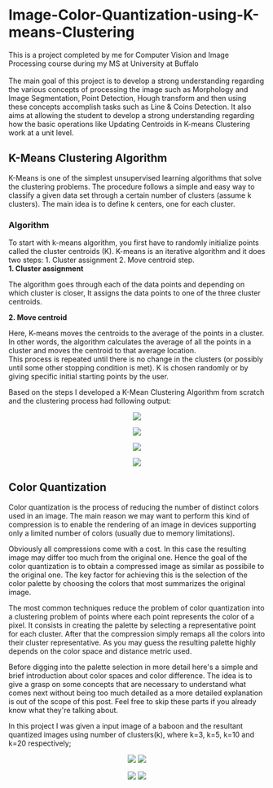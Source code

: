 # Image-Color-Quantization-using-K-means-Clustering
This is a project completed by me for Computer Vision and Image Processing course during my MS at University at Buffalo
</br></br>
The main goal of this project is to develop a strong understanding regarding the various concepts of processing the image such as Morphology and Image Segmentation, Point Detection, Hough transform and then using these concepts accomplish tasks such as Line & Coins Detection. It also aims at allowing the student to develop a strong understanding regarding how the basic operations like Updating Centroids in K-means Clustering work at a unit level.

## K-Means Clustering Algorithm

K-Means is one of the simplest unsupervised learning algorithms that solve the clustering problems. The procedure follows a simple and easy way to classify a given data set through a certain number of clusters (assume k clusters). The main idea is to define k centers, one for each cluster.

### Algorithm
To start with k-means algorithm, you first have to randomly initialize points called the cluster centroids (K). K-means is an iterative algorithm and it does two steps: 1. Cluster assignment 2. Move centroid step.</br>
**1. Cluster assignment**

The algorithm goes through each of the data points and depending on which cluster is closer, It assigns the data points to one of the three cluster centroids.

**2. Move centroid**

Here, K-means moves the centroids to the average of the points in a cluster. In other words, the algorithm calculates the average of all the points in a cluster and moves the centroid to that average location.</br>
This process is repeated until there is no change in the clusters (or possibly until some other stopping condition is met). K is chosen randomly or by giving specific initial starting points by the user.

Based on the steps I developed a K-Mean Clustering Algorithm from scratch and the clustering process had following output:</br>
<p align="center">
<img src="Images/1.png">
</p> 
<p align="center">
<img src="Images/2.png">
</p> 
<p align="center">
<img src="Images/3.png">
</p> 
<p align="center">
<img src="Images/4.png">
</p> 

## Color Quantization

Color quantization is the process of reducing the number of distinct colors used in an image. The main reason we may want to perform this kind of compression is to enable the rendering of an image in devices supporting only a limited number of colors (usually due to memory limitations).</br>

Obviously all compressions come with a cost. In this case the resulting image may differ too much from the original one. Hence the goal of the color quantization is to obtain a compressed image as similar as possibile to the original one. The key factor for achieving this is the selection of the color palette by choosing the colors that most summarizes the original image.</br>

The most common techniques reduce the problem of color quantization into a clustering problem of points where each point represents the color of a pixel. It consists in creating the palette by selecting a representative point for each cluster. After that the compression simply remaps all the colors into their cluster representative. As you may guess the resulting palette highly depends on the color space and distance metric used.</br>

Before digging into the palette selection in more detail here's a simple and brief introduction about color spaces and color difference. The idea is to give a grasp on some concepts that are necessary to understand what comes next without being too much detailed as a more detailed explanation is out of the scope of this post. Feel free to skip these parts if you already know what they're talking about.</br>

In this project I was given a input image of a baboon and the resultant quantized images using number of clusters(k), where k=3, k=5, k=10 and k=20 respectively;

<p align="center">
<img src="Images/5.png">
<img src="Images/6.png">
</p> 
<p align="center">
<img src="Images/7.png">
<img src="Images/8.png">
</p> 
